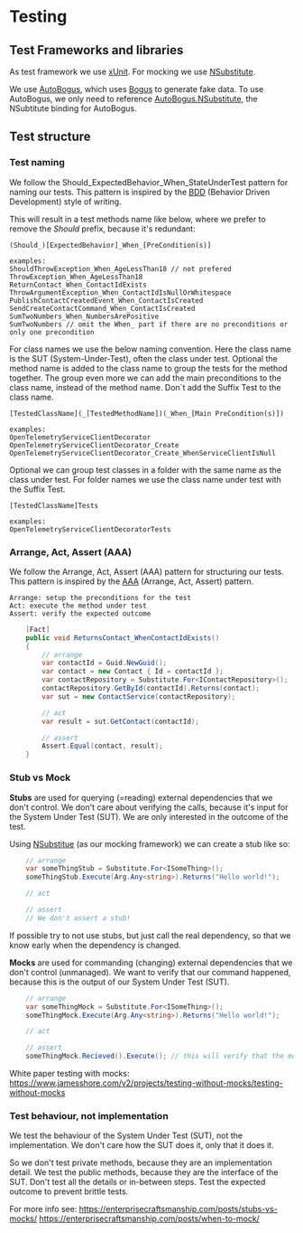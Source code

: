 # Testing

## Test Frameworks and libraries

As test framework we use [xUnit](https://xunit.net/). For mocking we use [NSubstitute](https://nsubstitute.github.io/).

We use [AutoBogus](https://github.com/nickdodd79/AutoBogus), which uses [Bogus](https://github.com/bchavez/Bogus)
to generate fake data. To use AutoBogus, we only need to reference [AutoBogus.NSubstitute](https://www.nuget.org/packages/AutoBogus.NSubstitute),
the NSubtitute binding for AutoBogus.

## Test structure

### Test naming

We follow the Should_ExpectedBehavior_When_StateUnderTest pattern for naming our tests. This pattern is inspired by
the [BDD](https://en.wikipedia.org/wiki/Behavior-driven_development) (Behavior Driven Development) style of writing.

This will result in a test methods name like below, where we prefer to remove the _Should_ prefix, because it's redundant:

    (Should_)[ExpectedBehavior]_When_[PreCondition(s)]

    examples:
    ShouldThrowException_When_AgeLessThan18 // not prefered
    ThrowException_When_AgeLessThan18
    ReturnContact_When_ContactIdExists
    ThrowArgumentException_When_ContactIdIsNullOrWhitespace
    PublishContactCreatedEvent_When_ContactIsCreated
    SendCreateContactCommand_When_ContactIsCreated
    SumTwoNumbers_When_NumbersArePositive
    SumTwoNumbers // omit the When_ part if there are no preconditions or only one precondition

For class names we use the below naming convention. Here the class name is the SUT (System-Under-Test), often the
class under test. Optional the method name is added to the class name to group the tests for the method together.
The group even more we can add the main preconditions to the class name, instead of the method name.
Don`t add the Suffix Test to the class name.

    [TestedClassName](_[TestedMethodName])(_When_[Main PreCondition(s)])

    examples:
    OpenTelemetryServiceClientDecorator
    OpenTelemetryServiceClientDecorator_Create
    OpenTelemetryServiceClientDecorator_Create_WhenServiceClientIsNull

Optional we can group test classes in a folder with the same name as the class under test. For folder names we use the
class name under test with the Suffix Test.

    [TestedClassName]Tests

    examples:
    OpenTelemetryServiceClientDecoratorTests

### Arrange, Act, Assert (AAA)

We follow the Arrange, Act, Assert (AAA) pattern for structuring our tests. This pattern is inspired by the
[AAA](https://en.wikipedia.org/wiki/Arrange-Act-Assert) (Arrange, Act, Assert) pattern.

    Arrange: setup the preconditions for the test
    Act: execute the method under test
    Assert: verify the expected outcome

```c#
    [Fact]
    public void ReturnsContact_WhenContactIdExists()
    {
        // arrange
        var contactId = Guid.NewGuid();
        var contact = new Contact { Id = contactId };
        var contactRepository = Substitute.For<IContactRepository>();
        contactRepository.GetById(contactId).Returns(contact);
        var sut = new ContactService(contactRepository);

        // act
        var result = sut.GetContact(contactId);

        // assert
        Assert.Equal(contact, result);
    }
```

### Stub vs Mock

**Stubs** are used for querying (=reading) external dependencies that we don't control. We don't care about verifying
the calls, because it's input for the System Under Test (SUT). We are only interested in the outcome of the test.

Using [NSubstitue](https://nsubstitute.github.io/) (as our mocking framework) we can create a stub like so:

```c#
    // arrange
    var someThingStub = Substitute.For<ISomeThing>();
    someThingStub.Execute(Arg.Any<string>).Returns("Hello world!");

    // act

    // assert
    // We don't assert a stub!
```
If possible try to not use stubs, but just call the real dependency, so that we know early when the dependency is
changed.

**Mocks** are used for commanding (changing) external dependencies that we don't control (unmanaged). We want to verify
that our command happened, because this is the output of our System Under Test (SUT).

```c#
    // arrange
    var someThingMock = Substitute.For<ISomeThing>();
    someThingMock.Execute(Arg.Any<string>).Returns("Hello world!");

    // act

    // assert
    someThingMock.Recieved().Execute(); // this will verify that the mock has be called
```

White paper testing with mocks: https://www.jamesshore.com/v2/projects/testing-without-mocks/testing-without-mocks

### Test behaviour, not implementation

We test the behaviour of the System Under Test (SUT), not the implementation. We don't care how the SUT does it, only
that it does it.

So we don't test private methods, because they are an implementation detail. We test the public methods, because they
are the interface of the SUT. Don't test all the details or in-between steps. Test the expected outcome to prevent
brittle tests.

For more info see:
https://enterprisecraftsmanship.com/posts/stubs-vs-mocks/
https://enterprisecraftsmanship.com/posts/when-to-mock/
